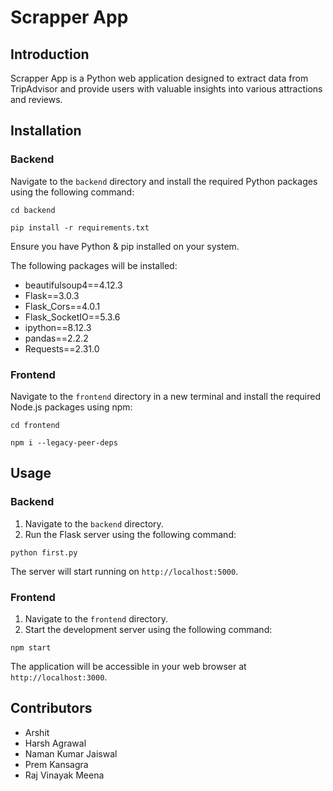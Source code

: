 # Scrapper App

## Introduction

Scrapper App is a Python web application designed to extract data from TripAdvisor and provide users with valuable insights into various attractions and reviews.

## Installation

### Backend

Navigate to the `backend` directory and install the required Python packages using the following command:
```
cd backend
```
```
pip install -r requirements.txt
```

Ensure you have Python & pip installed on your system.

The following packages will be installed:

- beautifulsoup4==4.12.3
- Flask==3.0.3
- Flask_Cors==4.0.1
- Flask_SocketIO==5.3.6
- ipython==8.12.3
- pandas==2.2.2
- Requests==2.31.0

### Frontend

Navigate to the `frontend` directory in a new terminal and install the required Node.js packages using npm:
```
cd frontend
```
```
npm i --legacy-peer-deps
```

## Usage

### Backend

1. Navigate to the `backend` directory.
2. Run the Flask server using the following command:

```
python first.py
```

The server will start running on `http://localhost:5000`.

### Frontend

1. Navigate to the `frontend` directory.
2. Start the development server using the following command:

```
npm start
```

The application will be accessible in your web browser at `http://localhost:3000`.

## Contributors

- Arshit
- Harsh Agrawal
- Naman Kumar Jaiswal
- Prem Kansagra
- Raj Vinayak Meena
